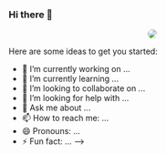 ### Hi there 👋

<!--
**Debasmita-01/Debasmita-01** is a ✨ _special_ ✨ repository because its `README.md` (this file) appears on your GitHub profile.-->
<div align='center'>
  <img style="border-radius:20px;" align='center' src="https://raw.githubusercontent.com/Debasmita-01/Debasmita-01/main/header.png">
</div>

Here are some ideas to get you started:

- 🔭 I’m currently working on ...
- 🌱 I’m currently learning ...
- 👯 I’m looking to collaborate on ...
- 🤔 I’m looking for help with ...
- 💬 Ask me about ...
- 📫 How to reach me: ...
- 😄 Pronouns: ...
- ⚡ Fun fact: ...
-->
